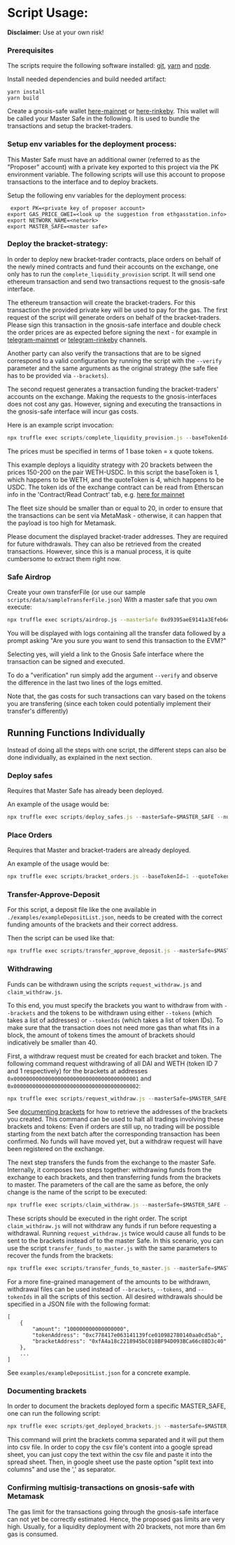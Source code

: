 # Script Usage:

**Disclaimer:** Use at your own risk!

### Prerequisites

The scripts require the following software installed: [git](https://git-scm.com/), [yarn](https://yarnpkg.com/) and [node](https://nodejs.org/en/).

Install needed dependencies and build needed artifact:

```
yarn install
yarn build
```

Create a gnosis-safe wallet [here-mainnet](https://gnosis-safe.io) or [here-rinkeby](https://rinkeby.gnosis-safe.io). This wallet will be called your Master Safe in the following. It is used to bundle the transactions and setup the bracket-traders.

### Setup env variables for the deployment process:

This Master Safe must have an additional owner (referred to as the "Proposer" account) with a private key exported to this project via the PK environment variable.
The following scripts will use this account to propose transactions to the interface and to deploy brackets.

Setup the following env variables for the deployment process:

```
 export PK=<private key of proposer account>
export GAS_PRICE_GWEI=<look up the suggestion from ethgasstation.info>
export NETWORK_NAME=<network>
export MASTER_SAFE=<master safe>
```

### Deploy the bracket-strategy:

In order to deploy new bracket-trader contracts, place orders on behalf of the newly mined contracts and fund their accounts on the exchange, one only has to run the `complete_liquidity_provision` script.
It will send one ethereum transaction and send two transactions request to the gnosis-safe interface.

The ethereum transaction will create the bracket-traders. For this transaction the provided private key will be used to pay for the gas.
The first request of the script will generate orders on behalf of the bracket-traders.
Please sign this transaction in the gnosis-safe interface and double check the order prices are as expected before signing the next - for example in [telegram-mainnet](https://t.me/gnosis_protocol) or [telegram-rinkeby](https://t.me/gnosis_protocol_dev) channels.

Another party can also verify the transactions that are to be signed correspond to a valid configuration by running the script with the `--verify` parameter and the same arguments as the original strategy (the safe flee has to be provided via `--brackets`).

The second request generates a transaction funding the bracket-traders' accounts on the exchange.
Making the requests to the gnosis-interfaces does not cost any gas. However, signing and executing the transactions in the gnosis-safe interface will incur gas costs.

Here is an example script invocation:

```js
npx truffle exec scripts/complete_liquidity_provision.js --baseTokenId=1 --quoteTokenId=4 --lowestLimit=150 --highestLimit=200 --currentPrice=175 --masterSafe=$MASTER_SAFE --depositBaseToken=0.1 --depositQuoteToken=10 --numBrackets=10 --network=$NETWORK_NAME
```

The prices must be specified in terms of 1 base token = x quote tokens.

This example deploys a liquidity strategy with 20 brackets between the prices 150-200 on the pair WETH-USDC.
In this script the baseToken is 1, which happens to be WETH, and the quoteToken is 4, which happens to be USDC.
The token ids of the exchange contract can be read from Etherscan info in the 'Contract/Read Contract' tab, e.g. [here for mainnet](https://etherscan.io/address/0x6f400810b62df8e13fded51be75ff5393eaa841f)

The fleet size should be smaller than or equal to 20, in order to ensure that the transactions can be sent via MetaMask - otherwise, it can happen that the payload is too high for Metamask.

Please document the displayed bracket-trader addresses. They are required for future withdrawals.
They can also be retrieved from the created transactions. However, since this is a manual process, it is quite cumbersome to extract them right now.

### Safe Airdrop

Create your own transferFile (or use our sample `scripts/data/sampleTransferFile.json`)
With a master safe that you own execute:

```sh
npx truffle exec scripts/airdrop.js --masterSafe 0xd9395aeE9141a3Efeb6d16057c8f67fBE296734c --transferFile scripts/data/sampleTransferFile.json --network rinkeby
```

You will be displayed with logs containing all the transfer data followed by a prompt asking "Are you sure you want to send this transaction to the EVM?"

Selecting yes, will yield a link to the Gnosis Safe interface where the transaction can be signed and executed.

To do a "verification" run simply add the argument `--verify` and observe the difference in the last two lines of the logs emitted.

Note that, the gas costs for such transactions can vary based on the tokens you are transfering (since each token could potentially implement their transfer's differently)

## Running Functions Individually

Instead of doing all the steps with one script, the different steps can also be done individually, as explained in the next section.

### Deploy safes

Requires that Master Safe has already been deployed.

An example of the usage would be:

```js
npx truffle exec scripts/deploy_safes.js --masterSafe=$MASTER_SAFE --numSafes=20 --network=$NETWORK_NAME
```

### Place Orders

Requires that Master and bracket-traders are already deployed.

An example of the usage would be:

```js
npx truffle exec scripts/bracket_orders.js --baseTokenId=1 --quoteTokenID=7 --currentPrice=270 --lowestLimit=240 --highestLimit=300 --masterSafe=$MASTER_SAFE --brackets=0xb947de73ADe9aBC6D57eb34B2CC2efd41f646636,0xfA4a18c2218945bC018BF94D093BCa66c88D3c40 --network=$NETWORK_NAME
```

### Transfer-Approve-Deposit

For this script, a deposit file like the one available in `./examples/exampleDepositList.json`, needs to be created with the correct funding amounts of the brackets and their correct address.

Then the script can be used like that:

```js
npx truffle exec scripts/transfer_approve_deposit.js --masterSafe=$MASTER_SAFE --depositFile="./examples/exampleDepositList.json" --network=$NETWORK_NAME
```

### Withdrawing

Funds can be withdrawn using the scripts `request_withdraw.js` and `claim_withdraw.js`.

To this end, you must specify the brackets you want to withdraw from with `--brackets` and the tokens to be withdrawn using either `--tokens` (which takes a list of addresses) or `--tokenIds` (which takes a list of token IDs).
To make sure that the transaction does not need more gas than what fits in a block, the amount of tokens times the amount of brackets should indicatively be smaller than 40.

First, a withdraw request must be created for each bracket and token.
The following command request withdrawing of all DAI and WETH (token ID 7 and 1 respectively) for the brackets at addresses `0x0000000000000000000000000000000000000001` and `0x0000000000000000000000000000000000000002`:

```js
npx truffle exec scripts/request_withdraw.js --masterSafe=$MASTER_SAFE --brackets=0x0000000000000000000000000000000000000001,0x0000000000000000000000000000000000000002 --tokenIds=1,7 --network=$NETWORK_NAME
```

See [documenting brackets](#documenting-brackets) for how to retrieve the addresses of the brackets you created.
This command can be used to halt all tradings involving these brackets and tokens: Even if orders are still up, no trading will be possible starting from the next batch after the corresponding transaction has been confirmed.
No funds will have moved yet, but a withdraw request will have been registered on the exchange.

The next step transfers the funds from the exchange to the master Safe.
Internally, it composes two steps together: withdrawing funds from the exchange to each brackets, and then transferring funds from the brackets to master.
The parameters of the call are the same as before, the only change is the name of the script to be executed:

```js
npx truffle exec scripts/claim_withdraw.js --masterSafe=$MASTER_SAFE --brackets=0x0000000000000000000000000000000000000001,0x0000000000000000000000000000000000000002 --tokenIds=1,7 --network=$NETWORK_NAME
```

These scripts should be executed in the right order.
The script `claim_withdraw.js` will not withdraw any funds if run before requesting a withdrawal.
Running `request_withdraw.js` twice would cause all funds to be sent to the brackets instead of to the master Safe.
In this scenario, you can use the script `transfer_funds_to_master.js` with the same parameters to recover the funds from the brackets:

```js
npx truffle exec scripts/transfer_funds_to_master.js --masterSafe=$MASTER_SAFE --brackets=0x0000000000000000000000000000000000000001,0x0000000000000000000000000000000000000002 --tokenIds=1,7 --network=$NETWORK_NAME
```

For a more fine-grained management of the amounts to be withdrawn, withdrawal files can be used instead of `--brackets`, `--tokens`, and `--tokenIds` in all the scripts of this section.
All desired withdrawals should be specified in a JSON file with the following format:

```
[
    {
        "amount": "100000000000000000",
        "tokenAddress": "0xc778417e063141139fce010982780140aa0cd5ab",
        "bracketAddress": "0xfA4a18c2218945bC018BF94D093BCa66c88D3c40"
    },
    ...
]
```

See `examples/exampleDepositList.json` for a concrete example.

### Documenting brackets

In order to document the brackets deployed form a specific MASTER_SAFE, one can run the following script:

```js
npx truffle exec scripts/get_deployed_brackets.js --masterSafe=$MASTER_SAFE --network=$NETWORK_NAME
```

This command will print the brackets comma separated and it will put them into csv file. In order to copy the csv file's content into a google spread sheet, you can just copy the text within the csv file and paste it into the spread sheet. Then, in google sheet use the paste option "split text into columns" and use the ',' as separator.

### Confirming multisig-transactions on gnosis-safe with Metamask

The gas limit for the transactions going through the gnosis-safe interface can not yet be correctly estimated. Hence, the proposed gas limits are very high. Usually, for a liquidity deployment with 20 brackets, not more than 6m gas is consumed.
